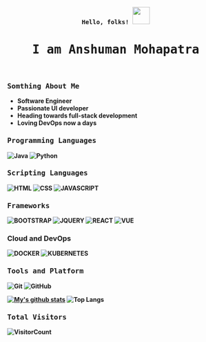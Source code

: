 
<p align="center"><samp><b> 
 Hello, folks! <img src="https://raw.githubusercontent.com/MartinHeinz/MartinHeinz/master/wave.gif" width="40px"></b></samp></p>
<p align="center"><h1 align="center"><samp> I am Anshuman Mohapatra </samp></h1></p>
<br/>
<h3><b><samp>Somthing About Me<b/><samp/></h3>
<ul>
 <li>Software Engineer</li>
 <li>Passionate UI developer</li>
 <li>Heading towards full-stack development</li>
 <li>Loving DevOps now a days</li>
</ul>
<h3><b><samp>Programming Languages</samp></b></h3>
  
  ![Java](https://img.shields.io/badge/Java-yellow?style=flat-round&logo=JAVA&logoColor=fffffff)
  ![Python](https://img.shields.io/badge/Python-3670A0?style=flat-round&logo=PYTHON&logoColor=ffdd54)
<h3><b><samp>Scripting Languages</samp></b></h3> 

  ![HTML](https://img.shields.io/badge/HTML-blue?style=flat-round&logo=HTML5&logoColor=white)
  ![CSS](https://img.shields.io/badge/CSS-red?style=flat-round&logo=CSS3&logoColor=white)
  ![JAVASCRIPT](https://img.shields.io/badge/JAVASCRIPT-yellow?style=flat-round&logo=JAVASCRIPT&logoColor=white)
<h3><b><samp>Frameworks</samp></b></h3> 

  ![BOOTSTRAP](https://img.shields.io/badge/BOOTSTRAP-purple?style=flat-round&logo=bootstrap&logoColor=white)
  ![JQUERY](https://img.shields.io/badge/JQUERY-yellow?style=flat-round&logo=JQUERY&logoColor=white)
  ![REACT](https://img.shields.io/badge/REACT-blue?style=flat-round&logo=REACT&logoColor=white)
  ![VUE](https://img.shields.io/badge/Vue.js-35495E?style=flat-round&logo=vuedotjs&logoColor=4FC08D)
  
<h3><b>Cloud and DevOps</b></h3>

![DOCKER](https://img.shields.io/badge/docker-257bd6?style=flat-round&logo=docker&logoColor=white)
![KUBERNETES](https://img.shields.io/badge/kubernetes-326CE5?&style=plastic&logo=kubernetes&logoColor=white)
<h3><b><samp>Tools and Platform</samp></b></h3>

  ![Git](https://img.shields.io/badge/Git-F05032?style=flat-round&logo=Git&logoColor=white)
  ![GitHub](https://img.shields.io/badge/GitHub-181717?style=flat-round&logo=github)

  [![My's github stats](https://github-readme-stats.vercel.app/api?username=amohapatra123&show_icons=truetheme=radical&hide=stars)](https://github.com/anuraghazra/github-readme-stats) 
  ![Top Langs](https://github-readme-stats.vercel.app/api/top-langs/?username=amohapatra123&hide=&layout=compact)
  
<h3><b><samp>Total Visitors</samp></b></h3>
  
  ![VisitorCount](https://profile-counter.glitch.me/amohapatra123/count.svg)



<!--
**amohapatra123/amohapatra123** is a ✨ _special_ ✨ repository because its `README.md` (this file) appears on your GitHub profile.

Here are some ideas to get you started

- 🔭 I’m currently working on ...
- 🌱 I’m currently learning ...
- 👯 I’m looking to collaborate on ...
- 🤔 I’m looking for help with ...
- 💬 Ask me about ...
- 📫 How to reach me: ...
- 😄 Pronouns: ...
- ⚡ Fun fact: ...
-->
